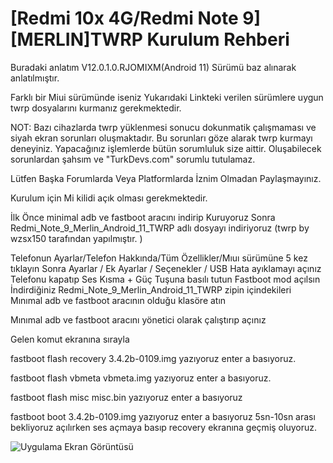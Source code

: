 # [Redmi 10x 4G/Redmi Note 9][MERLIN]TWRP Kurulum Rehberi


Buradaki anlatım V12.0.1.0.RJOMIXM(Android 11) Sürümü baz alınarak anlatılmıştır.

Farklı bir Miui sürümünde iseniz
Yukarıdaki Linkteki verilen sürümlere uygun twrp dosyalarını kurmanız gerekmektedir.

NOT: Bazı cihazlarda twrp yüklenmesi sonucu dokunmatik çalışmaması ve siyah ekran sorunları oluşmaktadır. Bu sorunları göze alarak twrp kurmayı deneyiniz.
Yapacağınız işlemlerde bütün sorumluluk size aittir. Oluşabilecek sorunlardan şahsım ve "TurkDevs.com" sorumlu tutulamaz.


Lütfen Başka Forumlarda Veya Platformlarda İznim Olmadan Paylaşmayınız.

Kurulum için Mi kilidi açık olması gerekmektedir.

İlk Önce minimal adb ve fastboot aracını indirip Kuruyoruz
Sonra Redmi_Note_9_Merlin_Android_11_TWRP adlı dosyayı indiriyoruz (twrp by wzsx150 tarafından yapılmıştır. )

Telefonun Ayarlar/Telefon Hakkında/Tüm Özellikler/Mıuı sürümüne 5 kez tıklayın
Sonra Ayarlar / Ek Ayarlar / Seçenekler / USB Hata ayıklamayı açınız
Telefonu kapatıp Ses Kısma + Güç Tuşuna basılı tutun Fastboot mod açılsın
İndirdiğiniz Redmi_Note_9_Merlin_Android_11_TWRP zipin içindekileri Mınımal adb ve fastboot aracının olduğu klasöre atın

Mınımal adb ve fastboot aracını yönetici olarak çalıştırıp açınız

Gelen komut ekranına sırayla

fastboot flash recovery 3.4.2b-0109.img yazıyoruz enter a basıyoruz.

fastboot flash vbmeta vbmeta.img yazıyoruz enter a basıyoruz.

fastboot flash misc misc.bin yazıyoruz enter a basıyoruz

fastboot boot 3.4.2b-0109.img yazıyoruz enter a basıyoruz 5sn-10sn arası bekliyoruz açılırken ses açmaya basıp recovery ekranına geçmiş oluyoruz.

![Uygulama Ekran Görüntüsü](https://www.hizliresim.com/iu8wpfu)
